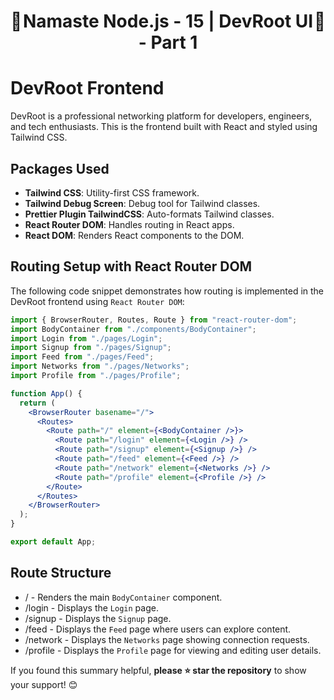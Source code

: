 <h1 style="text-align: center; display: flex; justify-content: space-between;">
  🚀 <span>Namaste Node.js - 15 | DevRoot UI - Part 1</span> 🚀
</h1>

# DevRoot Frontend

DevRoot is a professional networking platform for developers, engineers, and tech enthusiasts. This is the frontend built with React and styled using Tailwind CSS.

## Packages Used

- **Tailwind CSS**: Utility-first CSS framework.
- **Tailwind Debug Screen**: Debug tool for Tailwind classes.
- **Prettier Plugin TailwindCSS**: Auto-formats Tailwind classes.
- **React Router DOM**: Handles routing in React apps.
- **React DOM**: Renders React components to the DOM.

## Routing Setup with React Router DOM

The following code snippet demonstrates how routing is implemented in the DevRoot frontend using `React Router DOM`:

```jsx
import { BrowserRouter, Routes, Route } from "react-router-dom";
import BodyContainer from "./components/BodyContainer";
import Login from "./pages/Login";
import Signup from "./pages/Signup";
import Feed from "./pages/Feed";
import Networks from "./pages/Networks";
import Profile from "./pages/Profile";

function App() {
  return (
    <BrowserRouter basename="/">
      <Routes>
        <Route path="/" element={<BodyContainer />}>
          <Route path="/login" element={<Login />} />
          <Route path="/signup" element={<Signup />} />
          <Route path="/feed" element={<Feed />} />
          <Route path="/network" element={<Networks />} />
          <Route path="/profile" element={<Profile />} />
        </Route>
      </Routes>
    </BrowserRouter>
  );
}

export default App;
```

## Route Structure

- / - Renders the main `BodyContainer` component.
- /login - Displays the `Login` page.
- /signup - Displays the `Signup` page.
- /feed - Displays the `Feed` page where users can explore content.
- /network - Displays the `Networks` page showing connection requests.
- /profile - Displays the `Profile` page for viewing and editing user details.


If you found this summary helpful, **please ⭐ star the repository** to show your support! 😊